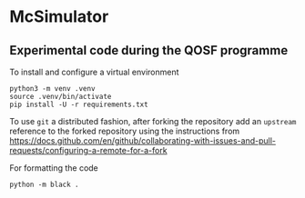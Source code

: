 # McSimulator
## Experimental code during the QOSF programme

To install and configure a virtual environment
```
python3 -m venv .venv
source .venv/bin/activate
pip install -U -r requirements.txt
```

To use `git` a distributed fashion, after forking the repository 
add an `upstream` reference to the forked repository 
using the instructions from
https://docs.github.com/en/github/collaborating-with-issues-and-pull-requests/configuring-a-remote-for-a-fork

For formatting the code
```
python -m black .
```